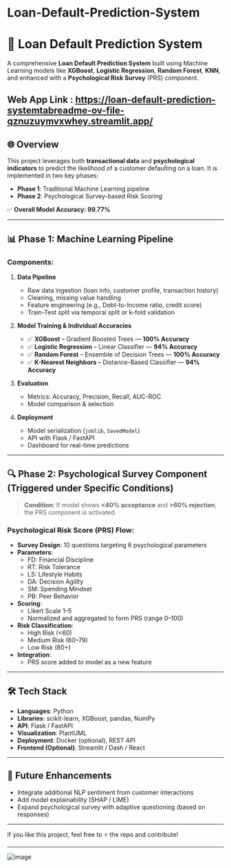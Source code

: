 # Loan-Default-Prediction-System

# 🧠 Loan Default Prediction System

A comprehensive **Loan Default Prediction System** built using Machine Learning models like **XGBoost**, **Logistic Regression**, **Random Forest**, **KNN**, and enhanced with a **Psychological Risk Survey** (PRS) component.

Web App Link : https://loan-default-prediction-systemtabreadme-ov-file-qznuzuymvxwhey.streamlit.app/
---

## 🌐 Overview

This project leverages both **transactional data** and **psychological indicators** to predict the likelihood of a customer defaulting on a loan. It is implemented in two key phases:

- **Phase 1**: Traditional Machine Learning pipeline
- **Phase 2**: Psychological Survey-based Risk Scoring

✅ **Overall Model Accuracy: 99.77%**

---

## 📊 Phase 1: Machine Learning Pipeline

### Components:

1. **Data Pipeline**
   - Raw data ingestion (loan info, customer profile, transaction history)
   - Cleaning, missing value handling
   - Feature engineering (e.g., Debt-to-Income ratio, credit score)
   - Train-Test split via temporal split or k-fold validation

2. **Model Training & Individual Accuracies**
   - ✅ **XGBoost** – Gradient Boosted Trees — **100% Accuracy**
   - ✅ **Logistic Regression** – Linear Classifier — **94% Accuracy**
   - ✅ **Random Forest** – Ensemble of Decision Trees — **100% Accuracy**
   - ✅ **K-Nearest Neighbors** – Distance-Based Classifier — **94% Accuracy**

3. **Evaluation**
   - Metrics: Accuracy, Precision, Recall, AUC-ROC
   - Model comparison & selection

4. **Deployment**
   - Model serialization (`joblib`, `SavedModel`)
   - API with Flask / FastAPI
   - Dashboard for real-time predictions

---

## 🔍 Phase 2: Psychological Survey Component (Triggered under Specific Conditions)

> **Condition**: If model shows **<40% acceptance** and **>60% rejection**, the PRS component is activated.

### Psychological Risk Score (PRS) Flow:
- **Survey Design**: 10 questions targeting 6 psychological parameters
- **Parameters**:
  - FD: Financial Discipline  
  - RT: Risk Tolerance  
  - LS: Lifestyle Habits  
  - DA: Decision Agility  
  - SM: Spending Mindset  
  - PB: Peer Behavior
- **Scoring**:
  - Likert Scale 1–5
  - Normalized and aggregated to form PRS (range 0–100)
- **Risk Classification**:
  - High Risk (<60)  
  - Medium Risk (60–79)  
  - Low Risk (80+)
- **Integration**:
  - PRS score added to model as a new feature

---


## 🛠 Tech Stack

- **Languages**: Python
- **Libraries**: scikit-learn, XGBoost, pandas, NumPy
- **API**: Flask / FastAPI
- **Visualization**: PlantUML
- **Deployment**: Docker (optional), REST API
- **Frontend (Optional)**: Streamlit / Dash / React

---

## 🚀 Future Enhancements

- Integrate additional NLP sentiment from customer interactions
- Add model explainability (SHAP / LIME)
- Expand psychological survey with adaptive questioning (based on responses)

---

If you like this project, feel free to ⭐ the repo and contribute!

---


![image](https://github.com/user-attachments/assets/0c4fa5f3-6f4a-4b41-85d8-1dd01d2a8e71)

